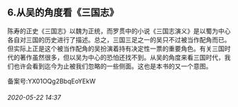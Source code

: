 ## 6.从吴的角度看《三国志》


 陈寿的正史《三国志》以魏为正统，而罗贯中的小说《三国志演义》是以蜀为中心各自对三国的历史进行了描述。总之，三国三足之一的吴只不过被当作配角而已。但实际上正是这个被当作配角的吴扮演着持有决定性一票的重要角色。有关三国时代的著作虽然很多，但以吴为中心的恐怕还找不到。从吴的角度来看三国时代，我们也许会看到迄今为止被我们忽略的一些侧面。这也是本书的又一个意图。
 



备案号:YX01OQg2BbqEoYEkW


###### 2020-05-22 14:37
